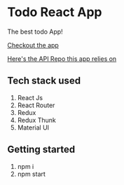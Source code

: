 # Todo React App

The best todo App!

[Checkout the app](https://ammar-todo-app.herokuapp.com/)

[Here's the API Repo this app relies on](https://github.com/AmmarAlkhooly98/todo-api)

## Tech stack used

1. React Js
2. React Router
3. Redux
4. Redux Thunk
5. Material UI

## Getting started

1. npm i
2. npm start
